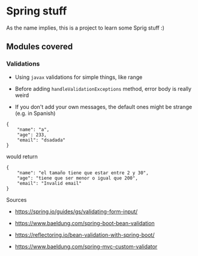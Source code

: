 # Spring stuff

As the name implies, this is a project to learn some Sprig stuff :)

## Modules covered

### Validations

- Using `javax` validations for simple things, like range

- Before adding `handleValidationExceptions` method, error body is really weird

- If you don't add your own messages, the default ones might be strange (e.g. in Spanish)

```
{
	"name": "a",
	"age": 233,
	"email": "dsadada"
}
```

would return

```
{
    "name": "el tamaño tiene que estar entre 2 y 30",
    "age": "tiene que ser menor o igual que 200",
    "email": "Invalid email"
}

```

Sources

- https://spring.io/guides/gs/validating-form-input/

- https://www.baeldung.com/spring-boot-bean-validation

- https://reflectoring.io/bean-validation-with-spring-boot/

- https://www.baeldung.com/spring-mvc-custom-validator